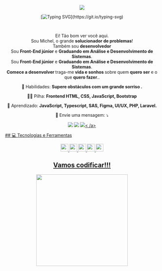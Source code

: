 <div align="center">
 
  <img src="https://user-images.githubusercontent.com/70382532/138322189-2db8df52-9dcb-40a0-88a8-c365466bd33d.gif" />
  
 [![Typing SVG](https://readme-typing-svg.herokuapp.com?color=%23e98431&center=true&vCenter=true&width=600&lines=Holá!+👋,+Eu+sou+Michel+Silva+Desenvolvedor+Jr;+Bem-vindo+ao+Meu+Perfil!)](https://git.io/typing-svg)
 
</div>

<br>
<p align="center">
  Ei! Tão bom ver você aqui.<br>Sou Michel, o grande <strong>solucionador de problemas</strong>! <br> Também sou <strong>desenvolvedor</strong>
  </br>Sou <strong>Front-End júnior</strong> e <strong>Graduando em Análise e Desenvolvimento de Sistemas</strong>.<br />
  Sou <strong>Front-End júnior</strong> e <strong>Graduando em Análise e Desenvolvimento de Sistemas</strong>.<br />       
<strong>Comece a desenvolver </strong>traga-me<strong> vida e sonhos </strong> sobre quem <strong>quero ser</strong> e o que <strong>quero fazer</strong>..
 
</p>

<p align="center">
  💼 Habilidades: <strong>Supere obstáculos com um grande sorriso .</strong>
</p>
<p align="center">
  👩‍💻 Pilha: <strong> Frontend  HTML, CSS, JavaScript, Bootstrap </strong>
</p>
<p align="center">
  🚀 Aprendizado: <strong> JavaScript, Typescript,  SAS, Figma, UI/UX, PHP, Laravel.</strong>
</p>
<p align="center">
  💌 Envie uma mensagem: ⤵️
</p>


<p align="center">
  <a href="https://www.instagram.com/michel_silva_gomes/" alt="Instagram">
  <img src="https://img.shields.io/badge/-Instagram-DF0174?style=flat-square&logo=instagram&logoColor=white&link=https://www.instagram.com/keidsondesigner/"/></a >
  
  <a href="https://web.facebook.com/profile.php?id=100024008077023" alt="Facebook">
  <img src="https://img.shields.io/badge/-Facebook-3b5998?style=flat-square&logo=facebook&logoColor=white&link=https://www.facebook.com/keidsonroby/"/></a >
  
  <a href="https://www.linkedin.com/in/michelsilvagomes/" alt="Linkedin">
  <img src="https://img.shields.io/badge/-Linkedin-0e76a8?style=flat-square&logo=Linkedin&logoColor=white&link=https://www.linkedin.com/in/keidsonroby/"/>< /a>
</p>  
 ##  💻 Tecnologias e Ferramentas
<p align="center">
  
 <img src="https://img.shields.io/badge/-Javascript-%23F7DF1E?style=flat-square&logo=javascript&logoColor=black" height="25"/>
 <img src="https://img.shields.io/badge/-Typecript-%23007ACC?style=flat-square&logo=typescript&logoColor=white" height="25"/>      
 <img src="https://img.shields.io/badge/-Bootstrap-%23563D7C.svg?style=flat-square&logo=bootstrap&logoColor=white" height="25"/>
  
 <img src="https://img.shields.io/badge/-GitHub-181717?style=flat-square&logo=github" height="25"/>
 <img src="https://img.shields.io/badge/-MongoDB-%234ea94b.svg?style=flat-square&logo=mongodb&logoColor=white" height="25"/>

</p>   
          
<div align="center">
<h2>Vamos codificar!!!</h2>
<img src="https://media.giphy.com/media/LmNwrBhejkK9EFP504/giphy.gif" width="300px" />
</div>

          
          
          
 
          
